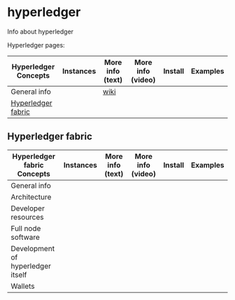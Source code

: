 # hyperledger
Info about hyperledger


Hyperledger pages:

 
| Hyperledger Concepts             | Instances                | More info (text) | More info (video) |   Install  |  Examples |
| ---------------                  |  ---------               | ---------       | ---------          | ---------  |  -------- | 
| General info                     |                          | [wiki]
| [Hyperledger fabric]

[wiki]: https://wiki.hyperledger.org

[Hyperledger fabric]: hyperledger#hyperledger-fabric

## Hyperledger fabric
| Hyperledger fabric Concepts      | Instances            | More info (text) | More info (video) |   Install  |  Examples |
| ---------------                  |  ---------               | ---------       | ---------          | ---------  |  -------- | 
| General info                     | 
| Architecture                     | 
| Developer resources              | 
| Full node software               | 
| Development of hyperledger itself| 
| Wallets
 


